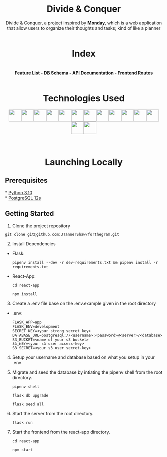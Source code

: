 <h1 align='center' style='font-weight: bold'>Divide & Conquer</h1>
<div>
<p align='center'>Divide & Conquer, a project inspired by <a style='font-weight: bold' href='https://www.monday.com/'>Monday</a>, which is a web application that allow users to organize their thoughts and tasks; kind of like a planner
<br>
</br>
</p>

</div>

<h1 align='center' style='font-weight: bold'> Index </h1>
<br>
<div align='center' style='font-weight: bold'>
 <a href='https://github.com/PeterShinnn/divide-and-conquer/wiki/Feature-List'>Feature List</a> - <a href='https://github.com/PeterShinnn/divide-and-conquer/wiki/Database-Schema'>DB Schema</a> - <a href='https://github.com/PeterShinnn/divide-and-conquer/wiki/API-Routes'>API Documentation</a> - <a href='https://github.com/PeterShinnn/divide-and-conquer/wiki/Frontend-Routes'> Frontend Routes </a>
<br>
</br>
</div>
<div align='center'>
<h1 align='center' style='font-weight: bold'>Technologies Used </h1>
<img src="https://cdn.jsdelivr.net/gh/devicons/devicon/icons/python/python-original.svg" height=40/><img src="https://cdn.jsdelivr.net/gh/devicons/devicon/icons/flask/flask-original.svg" height=40/><img src="https://cdn.jsdelivr.net/gh/devicons/devicon/icons/sqlalchemy/sqlalchemy-original.svg" height=40/><img  src="https://cdn.jsdelivr.net/gh/devicons/devicon/icons/javascript/javascript-original.svg"  height=40/><img src="https://cdn.jsdelivr.net/gh/devicons/devicon/icons/react/react-original.svg" height=40/><img src="https://cdn.jsdelivr.net/gh/devicons/devicon/icons/redux/redux-original.svg" height=40/><img src="https://cdn.jsdelivr.net/gh/devicons/devicon/icons/nodejs/nodejs-plain-wordmark.svg" height=40/><img  src="https://cdn.jsdelivr.net/gh/devicons/devicon/icons/css3/css3-original.svg"  height=40/><img  src="https://cdn.jsdelivr.net/gh/devicons/devicon/icons/html5/html5-original.svg"  height=40/><img  src="https://cdn.jsdelivr.net/gh/devicons/devicon/icons/git/git-original.svg"  height=40/><img src="https://cdn.jsdelivr.net/gh/devicons/devicon/icons/amazonwebservices/amazonwebservices-original.svg" height=40/><img src="https://cdn.jsdelivr.net/gh/devicons/devicon/icons/docker/docker-original.svg" height=40/><img  src="https://cdn.jsdelivr.net/gh/devicons/devicon/icons/vscode/vscode-original.svg"  height=40/><img src="https://cdn.jsdelivr.net/gh/devicons/devicon/icons/heroku/heroku-original.svg" height=40/>


</div>
<br>
</br>

<h1 align='center' style='font-weight: bold'>Launching Locally </h1>

<h2 style='font-weight: bold'>Prerequisites </h2>
*  <a href='(https://www.python.org/downloads/'> Python 3.10 </a><br/>
*  <a href='https://www.postgresql.org/docs/12/index.html'> PostgreSQL 12s </a>

<br/>
<h2  style='font-weight: bold'>Getting Started </h2>

1. Clone the project repository

  ```
  git clone git@github.com:JTannerShaw/forthegram.git
  ```

2. Install Dependencies

* Flask:

    ```
    pipenv install --dev -r dev-requirements.txt && pipenv install -r requirements.txt
    ```

* React-App:

    ```
    cd react-app
    ```
    ```
    npm install
    ```

3. Create a .env file base on the .env.example given in the root directory

* .env:
  ```
  FLASK_APP=app
  FLASK_ENV=development
  SECRET_KEY=<your strong secret key>
  DATABASE_URL=postgresql://<username>:<password>@<server>/<database>
  S3_BUCKET=<name of your s3 bucket>
  S3_KEY=<your s3 user access-key>
  S3_SECRET=<your s3 user secret-key>
  ```

4. Setup your username and database based on what you setup in your .env

5. Migrate and seed the database by intiating the pipenv shell from the root directory.

    ```
    pipenv shell
    ```
    ```
    flask db upgrade
    ```
    ```
    flask seed all
    ```

6. Start the server from the root directory.

    ```
    flask run
    ```


7. Start the frontend from the react-app directory.

    ```
    cd react-app
    ```
    ```
    npm start
    ```
